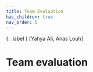 ```yaml
---
title: Team Evaluation
has_children: true
nav_order: 5
---
```



{: .label }
[Yahya Ali, Anas Louh]

# Team evaluation
